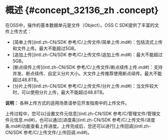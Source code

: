 # 概述 {#concept_32136_zh .concept}

在OSS中，操作的基本数据单元是文件（Object）。OSS C SDK提供了丰富的文件上传方式：

-   [简单上传](intl.zh-CN/SDK 参考/C/上传文件/简单上传.md#)：包括流式上传和文件上传。最大不能超过5GB。
-   [追加上传](intl.zh-CN/SDK 参考/C/上传文件/追加上传.md#)：最大不能超过5GB。
-   [断点续传上传](intl.zh-CN/SDK 参考/C/上传文件/断点续传上传.md#)：支持并发、断点续传、自定义分片大小。大文件上传推荐使用断点续传。最大不能超过48.8TB。
-   [分片上传](intl.zh-CN/SDK 参考/C/上传文件/分片上传.md#)：当文件较大时，可以使用分片上传，最大不能超过48.8TB。

**说明：** 各种上传方式的适用场景请参见开发指南中的上传文件。

上传过程中，您可以[设置文件元信息](intl.zh-CN/SDK 参考/C/管理文件/管理文件元信息.md#)，也可以通过[进度条](intl.zh-CN/SDK 参考/C/上传文件/进度条.md#)功能查看上传进度。上传完成后，您还可以进行[上传回调](intl.zh-CN/SDK 参考/C/上传文件/上传回调.md#)。

